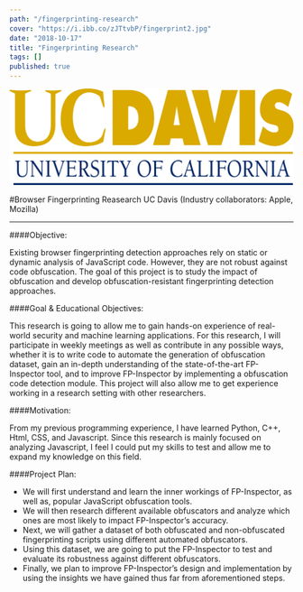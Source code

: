 ```yaml
---
path: "/fingerprinting-research"
cover: "https://i.ibb.co/zJTtvbP/fingerprint2.jpg"
date: "2018-10-17"
title: "Fingerprinting Research"
tags: []
published: true
---
```


[![](./UC-Davis-Logo.png)](#)

#Browser Fingerprinting Reasearch 
UC Davis (Industry collaborators: Apple, Mozilla)
<hr>

####Objective:

Existing browser fingerprinting detection approaches rely on static or dynamic analysis of JavaScript code. However, they are not robust against code obfuscation. The goal of this project is to study the impact of obfuscation and develop obfuscation-resistant fingerprinting detection approaches.

####Goal & Educational Objectives:

This research is going to allow me to gain hands-on experience of real-world security and machine learning applications. For this research, I will participate in weekly meetings as well as contribute in any possible ways, whether it is to write code to automate the generation of obfuscation dataset, gain an in-depth understanding of the state-of-the-art FP-Inspector tool, and to improve FP-Inspector by implementing a obfuscation code detection module. This project will also allow me to get experience working in a research setting with other researchers.

####Motivation:

From my previous programming experience, I have learned Python, C++, Html, CSS, and Javascript. Since this research is mainly focused on analyzing Javascript, I feel I could put my skills to test and allow me to expand my knowledge on this field.

####Project Plan:

- We will first understand and learn the inner workings of FP-Inspector, as well as, popular JavaScript obfuscation tools. 
- We will then research different available obfuscators and analyze which ones are most likely to impact FP-Inspector’s accuracy. 
- Next, we will gather a dataset of both obfuscated and non-obfuscated fingerprinting scripts using different automated obfuscators. 
- Using this dataset, we are going to put the FP-Inspector to test and evaluate its robustness against different obfuscators. 
- Finally, we plan to improve FP-Inspector’s design and implementation by using the insights we have gained thus far from aforementioned steps.
